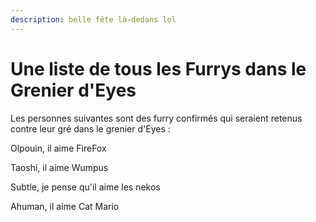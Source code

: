 ```yaml
---
description: belle fête là-dedans lol
---
```


# Une liste de tous les Furrys dans le Grenier d'Eyes

Les personnes suivantes sont des furry confirmés qui seraient retenus contre leur gré dans le grenier d'Eyes : 

Olpouin, il aime FireFox 

Taoshi, il aime Wumpus 

Subtle, je pense qu'il aime les nekos 

Ahuman, il aime Cat Mario

